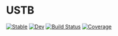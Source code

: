 # USTB

[![Stable](https://img.shields.io/badge/docs-stable-blue.svg)](https://Dainou01.github.io/USTB.jl/stable/)
[![Dev](https://img.shields.io/badge/docs-dev-blue.svg)](https://Dainou01.github.io/USTB.jl/dev/)
[![Build Status](https://github.com/Dainou01/USTB.jl/actions/workflows/CI.yml/badge.svg?branch=main)](https://github.com/Dainou01/USTB.jl/actions/workflows/CI.yml?query=branch%3Amaster)
[![Coverage](https://codecov.io/gh/Dainou01/USTB.jl/branch/main/graph/badge.svg)](https://codecov.io/gh/Dainou01/USTB.jl)
